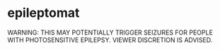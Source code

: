 # epileptomat
WARNING: THIS MAY POTENTIALLY TRIGGER SEIZURES FOR PEOPLE WITH PHOTOSENSITIVE EPILEPSY. VIEWER DISCRETION IS ADVISED.
